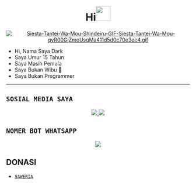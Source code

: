 <h1 align="center">Hi<img src="https://user-images.githubusercontent.com/1303154/88677602-1635ba80-d120-11ea-84d8-d263ba5fc3c0.gif" width="40px" alt=""><br></h1>
<p align="center">
<a href="https://gifyu.com/image/SIG1D"><img src="https://s2.gifyu.com/images/Siesta-Tantei-Wa-Mou-Shindeiru-GIF-Siesta-Tantei-Wa-Mou-qyR00GjZmoUsqMa411d5d0c70e3ec4.gif" alt="Siesta-Tantei-Wa-Mou-Shindeiru-GIF-Siesta-Tantei-Wa-Mou-qyR00GjZmoUsqMa411d5d0c70e3ec4.gif" border="0" /></a>
</p>

<p align="center">

-  Hi, Nama Saya Dark
-  Saya Umur 15 Tahun
-  Saya Masih Pemula
-  Saya Bukan Wibu 🗿
-  Saya Bukan Programmer
</p>

------

## ```SOSIAL MEDIA SAYA```
<p align="center">
<a href="https://www.instagram.com/darkbotzmd"><img src="https://img.shields.io/badge/Instagram-E4405F?style=for-the-badge&logo=instagram&logoColor=white"/> 
<a href="https://wa.me/6285870808160"><img src="https://img.shields.io/badge/WhatsApp-25D366?style=for-the-badge&logo=whatsapp&logoColor=white" /></a>
</p>

## ```NOMER BOT WHATSAPP```
<p align="center">
<a href="https://wa.me/6285795532497"><img src="https://img.shields.io/badge/WhatsApp Bot-25D366?style=for-the-badge&logo=whatsapp&logoColor=white" /></a>
</p>

## DONASI

- [`SAWERIA`](https://saweria.co/darkbotzmd)
